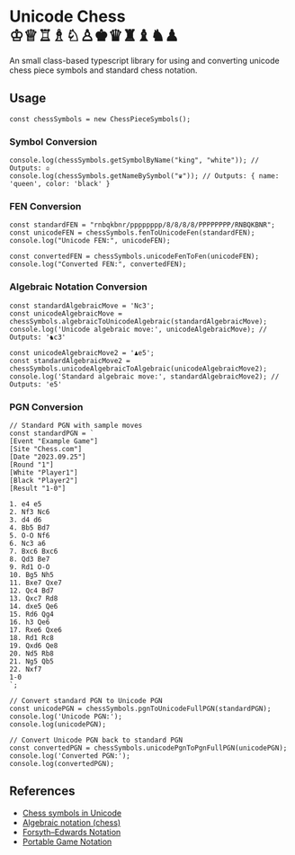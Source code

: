 # Unicode Chess ♔♕♖♗♘♙♚♛♜♝♞♟

An small class-based typescript library for using and converting unicode chess piece symbols and standard chess notation.

## Usage

```
const chessSymbols = new ChessPieceSymbols();
```

### Symbol Conversion

```
console.log(chessSymbols.getSymbolByName("king", "white")); // Outputs: ♔
console.log(chessSymbols.getNameBySymbol("♛")); // Outputs: { name: 'queen', color: 'black' }
```

### FEN Conversion

```
const standardFEN = "rnbqkbnr/pppppppp/8/8/8/8/PPPPPPPP/RNBQKBNR";
const unicodeFEN = chessSymbols.fenToUnicodeFen(standardFEN);
console.log("Unicode FEN:", unicodeFEN);

const convertedFEN = chessSymbols.unicodeFenToFen(unicodeFEN);
console.log("Converted FEN:", convertedFEN);
```

### Algebraic Notation Conversion

```
const standardAlgebraicMove = 'Nc3';
const unicodeAlgebraicMove = chessSymbols.algebraicToUnicodeAlgebraic(standardAlgebraicMove);
console.log('Unicode algebraic move:', unicodeAlgebraicMove); // Outputs: '♞c3'

const unicodeAlgebraicMove2 = '♟e5';
const standardAlgebraicMove2 = chessSymbols.unicodeAlgebraicToAlgebraic(unicodeAlgebraicMove2);
console.log('Standard algebraic move:', standardAlgebraicMove2); // Outputs: 'e5'
```

### PGN Conversion

```
// Standard PGN with sample moves
const standardPGN = `
[Event "Example Game"]
[Site "Chess.com"]
[Date "2023.09.25"]
[Round "1"]
[White "Player1"]
[Black "Player2"]
[Result "1-0"]

1. e4 e5
2. Nf3 Nc6
3. d4 d6
4. Bb5 Bd7
5. O-O Nf6
6. Nc3 a6
7. Bxc6 Bxc6
8. Qd3 Be7
9. Rd1 O-O
10. Bg5 Nh5
11. Bxe7 Qxe7
12. Qc4 Bd7
13. Qxc7 Rd8
14. dxe5 Qe6
15. Rd6 Qg4
16. h3 Qe6
17. Rxe6 Qxe6
18. Rd1 Rc8
19. Qxd6 Qe8
20. Nd5 Rb8
21. Ng5 Qb5
22. Nxf7
1-0
`;

// Convert standard PGN to Unicode PGN
const unicodePGN = chessSymbols.pgnToUnicodeFullPGN(standardPGN);
console.log('Unicode PGN:');
console.log(unicodePGN);

// Convert Unicode PGN back to standard PGN
const convertedPGN = chessSymbols.unicodePgnToPgnFullPGN(unicodePGN);
console.log('Converted PGN:');
console.log(convertedPGN);
```

## References

- [Chess symbols in Unicode](https://en.wikipedia.org/wiki/Chess_symbols_in_Unicode)
- [Algebraic notation (chess)](<https://en.wikipedia.org/wiki/Algebraic_notation_(chess)>)
- [Forsyth–Edwards Notation](https://en.wikipedia.org/wiki/Forsyth–Edwards_Notation)
- [Portable Game Notation](https://en.wikipedia.org/wiki/Portable_Game_Notation)

<!-- ## Related Chess Projects
- Reactive Chess
- ASCII Chess
- Chess socket
- Chess.js -->
